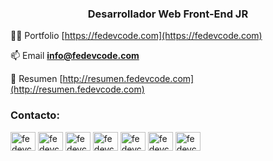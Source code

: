<h3 align="center">Desarrollador Web Front-End JR</h3>

👨‍💻 Portfolio [https://fedevcode.com](https://fedevcode.com)

📫 Email **info@fedevcode.com**

📄 Resumen [http://resumen.fedevcode.com](http://resumen.fedevcode.com)

<h3 align="left">Contacto:</h3>
<p align="left">
<a href="https://codepen.io/fedevcode" target="blank"><img align="center" src="https://raw.githubusercontent.com/rahuldkjain/github-profile-readme-generator/master/src/images/icons/Social/codepen.svg" alt="fedevcode" height="30" width="40" /></a>
<a href="https://twitter.com/fedevcode" target="blank"><img align="center" src="https://raw.githubusercontent.com/rahuldkjain/github-profile-readme-generator/master/src/images/icons/Social/twitter.svg" alt="fedevcode" height="30" width="40" /></a>
<a href="https://linkedin.com/in/fedevcode" target="blank"><img align="center" src="https://raw.githubusercontent.com/rahuldkjain/github-profile-readme-generator/master/src/images/icons/Social/linked-in-alt.svg" alt="fedevcode" height="30" width="40" /></a>
<a href="https://fb.com/fedevcode" target="blank"><img align="center" src="https://raw.githubusercontent.com/rahuldkjain/github-profile-readme-generator/master/src/images/icons/Social/facebook.svg" alt="fedevcode" height="30" width="40" /></a>
<a href="https://instagram.com/fedevcode" target="blank"><img align="center" src="https://raw.githubusercontent.com/rahuldkjain/github-profile-readme-generator/master/src/images/icons/Social/instagram.svg" alt="fedevcode" height="30" width="40" /></a>
<a href="https://dribbble.com/fedevcode" target="blank"><img align="center" src="https://raw.githubusercontent.com/rahuldkjain/github-profile-readme-generator/master/src/images/icons/Social/dribbble.svg" alt="fedevcode" height="30" width="40" /></a>
<a href="https://www.behance.net/fedevcode" target="blank"><img align="center" src="https://raw.githubusercontent.com/rahuldkjain/github-profile-readme-generator/master/src/images/icons/Social/behance.svg" alt="fedevcode" height="30" width="40" /></a>
</p>
